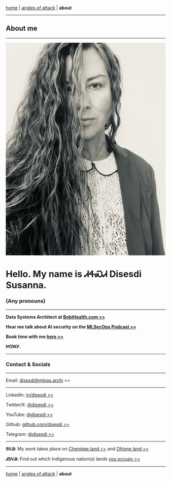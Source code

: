 [home](https://mlops.archi/)  \| <a href="https://anglesofattack.io/" target="_blank" rel="noopener noreferrer">angles of attack</a> \| **about**

-------

## About me

-------
![disesdi_susanna](disesdi_susanna.png)

# Hello. My name is ᏗᏎᏍᏗ Disesdi Susanna.

### (Any pronouns)

-------

**Data Systems Architect at <a href="https://www.bobihealth.com/" target="_blank" rel="noopener noreferrer">BobiHealth.com >></a>**


**Hear me talk about AI security on the <a href="https://mlsecops.com/podcast/cox-securing-aiml-systems-in-the-age-of-information-warfare" target="_blank" rel="noopener noreferrer">MLSecOps Podcast >></a>**


**Book time with me <a href="https://calendly.com/disesdi" target="_blank" rel="noopener noreferrer">here >></a>**

**ᏥᏣᎳᎩ.**

-------

### Contact & Socials

-------

Email: <a href="mailto:disesdi@mlops.archi" target="_blank" rel="noopener noreferrer">disesdi@mlops.archi >></a>

-------

LinkedIn: <a href="https://www.linkedin.com/in/disesdi/" target="_blank" rel="noopener noreferrer">in/disesdi >></a>


Twitter/X: <a href="https://twitter.com/disesdi/" target="_blank" rel="noopener noreferrer">@disesdi >></a>


YouTube: <a href="https://www.youtube.com/@disesdi" target="_blank" rel="noopener noreferrer">@disesdi >> </a>


Github: <a href="https://github.com/disesdi" target="_blank" rel="noopener noreferrer">github.com/disesdi >> </a>


Telegram: <a href="https://t.me/disesdi" target="_blank" rel="noopener noreferrer">@disesdi >></a>


-------

**ᎦᏙᎯ:** My work takes place on <a href="https://ebci.com/" target="_blank" rel="noopener noreferrer">Cherokee land >></a> and <a href="https://indigenousengineering.github.io/about/land.html">Ohlone land >></a>

**ᏗᎦᏙᎯ:** Find out which Indigenous nation(s) lands <a href="https://native-land.ca/" target="_blank" rel="noopener noreferrer">you occupy >> </a>

-------

[home](https://mlops.archi/)  \| <a href="https://anglesofattack.io/" target="_blank" rel="noopener noreferrer">angles of attack</a> \| **about**



